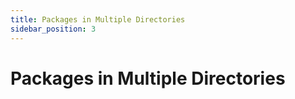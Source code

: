 ```yaml
---
title: Packages in Multiple Directories
sidebar_position: 3
---
```


# Packages in Multiple Directories